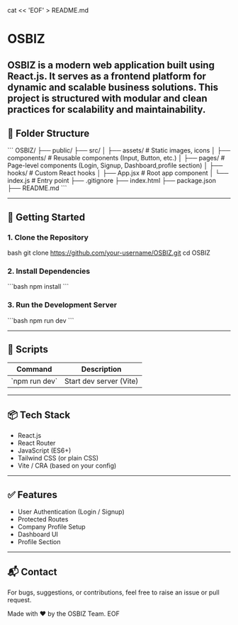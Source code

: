 cat << 'EOF' > README.md
# OSBIZ

**OSBIZ** is a modern web application built using React.js. It serves as a frontend platform for dynamic and scalable business solutions. This project is structured with modular and clean practices for scalability and maintainability.
---

## 📁 Folder Structure

\`\`\`
OSBIZ/
├── public/
├── src/
│   ├── assets/             # Static images, icons
│   ├── components/         # Reusable components (Input, Button, etc.)
│   ├── pages/              # Page-level components (Login, Signup, Dashboard,profile section)
│   ├── hooks/              # Custom React hooks
│   ├── App.jsx             # Root app component
│   └── index.js # Entry point
├── .gitignore
├── index.html
├── package.json
├── README.md
\`\`\`

---

## 🚀 Getting Started

### 1. Clone the Repository

bash
git clone https://github.com/your-username/OSBIZ.git
cd OSBIZ


### 2. Install Dependencies

\`\`\`bash
npm install
\`\`\`

### 3. Run the Development Server

\`\`\`bash
npm run dev
\`\`\`

---

## 🔧 Scripts

| Command         | Description                       |
|----------------|-----------------------------------|
| \`npm run dev\`   | Start dev server (Vite)           |


---

## 📦 Tech Stack

- React.js
- React Router
- JavaScript (ES6+)
- Tailwind CSS (or plain CSS)
- Vite / CRA (based on your config)

---

## ✅ Features

- User Authentication (Login / Signup)
- Protected Routes
- Company Profile Setup
- Dashboard UI
- Profile Section

---

## 📬 Contact

For bugs, suggestions, or contributions, feel free to raise an issue or pull request.

Made with ❤️ by the OSBIZ Team.
EOF
